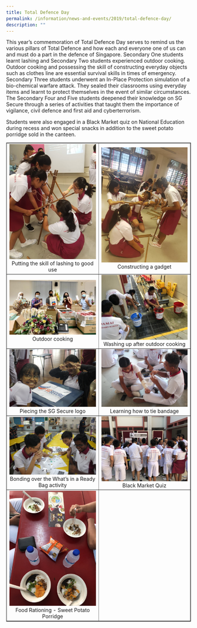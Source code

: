 ```yaml
---
title: Total Defence Day
permalink: /information/news-and-events/2019/total-defence-day/
description: ""
---
```

<p>This year&rsquo;s commemoration of Total Defence Day serves to remind us the various pillars of Total Defence and how each and everyone one of us can and must do a part in the defence of Singapore. Secondary One students learnt lashing and Secondary Two students experienced outdoor cooking. Outdoor cooking and possessing the skill of constructing everyday objects such as clothes line are essential survival skills in times of emergency. Secondary Three students underwent an In-Place Protection simulation of a bio-chemical warfare attack. They sealed their classrooms using everyday items and learnt to protect themselves in the event of similar circumstances. The Secondary Four and Five students deepened their knowledge on SG Secure through a series of activities that taught them the importance of vigilance, civil defence and first aid and cyberterrorism.</p>
<p>Students were also engaged in a Black Market quiz on National Education during recess and won special snacks in addition to the sweet potato porridge sold in the canteen.</p>
<table style="border-collapse: collapse; width: 100%;" border="1">
<tbody>
<tr>
<td style="width: 50%; text-align: center;"><img src="/images/td1.jpg">Putting the skill of lashing to good use</td>
<td style="width: 50%; text-align: center;"><img src="/images/td2.jpg">Constructing a gadget</td>
</tr>
<tr>
<td style="width: 50%; text-align: center;"><img src="/images/td3.jpg">Outdoor cooking</td>
<td style="width: 50%; text-align: center;"><img src="/images/td4.jpg">Washing up after outdoor cooking</td>
</tr>
<tr>
<td style="width: 50%; text-align: center;"><img src="/images/td5.jpg">Piecing the SG Secure logo</td>
<td style="width: 50%; text-align: center;"><img src="/images/td6.jpg">Learning how to tie bandage</td>
</tr>
<tr>
<td style="width: 50%; text-align: center;"><img src="/images/td7.jpg">Bonding over the What&rsquo;s in a Ready Bag activity</td>
<td style="width: 50%; text-align: center;"><img src="/images/td8.jpg">Black Market Quiz</td>
</tr>
<tr>
<td style="width: 50%; text-align: center;"><img src="/images/td9.jpg">Food Rationing - Sweet Potato Porridge</td>
<td style="width: 50%; text-align: center;">&nbsp;</td>
</tr>
</tbody>
</table>